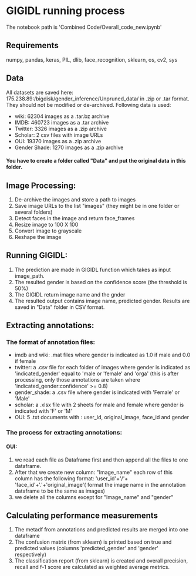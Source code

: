 # GIGIDL running process

The notebook path is 'Combined Code/Overall_code_new.ipynb'

## Requirements

numpy,  pandas, keras, PIL, dlib, face_recognition, sklearn, os, cv2, sys

## Data

All datasets are saved here: 175.238.89:/bigdisk/gender_inference/Unpruned_data/ in .zip or .tar format. They should not be modified or de-archived. Following data is used:

* wiki: 62304 images as a .tar.bz archive
* IMDB: 460723 images as a .tar archive
* Twitter: 3326 images as a .zip archive
* Scholar: 2 csv files with image URLs
* OUI: 19370 images as a .zip archive
* Gender Shade: 1270 images as a .zip archive

#### You have to create a folder called "Data" and put the original data in this folder.

## Image Processing:
1. De-archive the images and store a path to images 
2. Save image URLs to the list "images" (they might be in one folder or several folders)
3. Detect faces in the image and return face_frames
4. Resize image to 100 X 100
5. Convert image to grayscale
6. Reshape the image
## Running GIGIDL:
1. The prediction are made in GIGIDL function which takes as input image_path.
2. The resulted gender is based on the confidence score (the threshold is 50%)
3. The GIGIDL return image name and the gnder
4. The resulted output contains image name, predicted gender. Results are saved in "Data" folder in CSV format.
## Extracting annotations:

### The format of annotation files:

* imdb and wiki: .mat files where gender is indicated as 1.0 if male and 0.0 if female
* twitter: a .csv file for each folder of images where gender is indicated as 'indicated_gender' equal to 'male or 'female' and 'orga' (this is after processing, only those annotations are taken where 'indicated_gender:confidence' >= 0.8)
* gender_shade: a .csv file where gender is indicated with 'Female' or 'Male'
* scholar: a .xlsx file with 2 sheets for male and female where gender is indicated with 'F' or 'M'
* OUI: 5 .txt documents with :  user_id, original_image, face_id and gender 

### The process for extracting annotations:
####  OUI: 
1. we read each file as Dataframe first and then append all the files to one dataframe. 
2. After that we create new column: "Image_name" each row of this column has the following format: 'user_id'+'/'+ 'face_id'+'.'+'original_image'( format the image name in the annotation dataframe to be the same as images)
3. we delete all the columns except for "Image_name" and "gender"

## Calculating performance measurements

1. The metadf from annotations and predicted results are merged into one dataframe
2. The confusion matrix (from sklearn) is printed based on true and predicted values (columns 'predicted_gender' and 'gender' respectively)
3. The classification report (from sklearn) is created and overall precision, recall and f-1 score are calculated as weighted average metrics.
